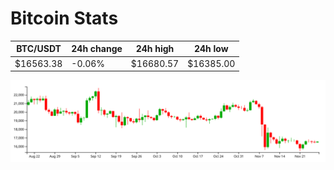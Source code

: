 # Bitcoin Stats

BTC/USDT|24h change|24h high|24h low|
|---|---|---|---|
|$16563.38|-0.06%|$16680.57|$16385.00|

<img src="./chart.svg">
